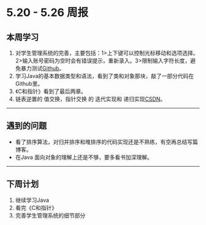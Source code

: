 # 5.20 - 5.26 周报

## 本周学习
1. 对学生管理系统的完善，主要包括：1>上下键可以控制光标移动和选项选择。2>输入账号密码为空时会有错误提示，重新录入。3>限制输入字符长度，避免暴力测试[Github](https://github.com/wintershii)。
2. 学习Java的基本数据类型和语法，看到了类和对象那块，敲了一部分代码在Github里。
3. 《C和指针》看到了最后两章。
4. 链表逆置的 值交换，指针交换 的 迭代实现和 递归实现[CSDN](https://blog.csdn.net/wintershii)。

-------
## 遇到的问题
- 看了排序算法，对归并排序和堆排序的代码实现还是不熟练，有空再总结写篇博客。
- 在Java 面向对象的理解上还是不够，要多看书加深理解。

-------
## 下周计划
1. 继续学习Java
2. 看完《C和指针》
3. 完善学生管理系统的细节部分